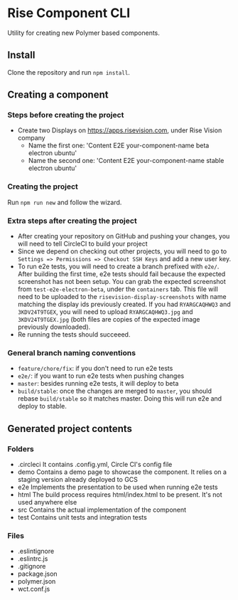 # Rise Component CLI

Utility for creating new Polymer based components.

## Install

Clone the repository and run `npm install`.

## Creating a component

### Steps before creating the project

- Create two Displays on https://apps.risevision.com, under Rise Vision company
  - Name the first one: 'Content E2E your-component-name beta electron ubuntu'
  - Name the second one: 'Content E2E your-component-name stable electron ubuntu'

### Creating the project

Run `npm run new` and follow the wizard.

### Extra steps after creating the project

- After creating your repository on GitHub and pushing your changes, you will need to tell CircleCI to build your project
- Since we depend on checking out other projects, you will need to go to `Settings => Permissions => Checkout SSH Keys` and add a new user key.
- To run e2e tests, you will need to create a branch prefixed with `e2e/`. After building the first time, e2e tests should fail because the expected screenshot has not been setup. You can grab the expected screenshot from `test-e2e-electron-beta`, under the `containers` tab. This file will need to be uploaded to the `risevision-display-screenshots` with name matching the display ids previously created. If you had `RYARGCAQHWQ3` and `3KDV24T9TGEX`, you will need to upload `RYARGCAQHWQ3.jpg` and `3KDV24T9TGEX.jpg` (both files are copies of the expected image previously downloaded).
- Re running the tests should succeeed.

### General branch naming conventions

- `feature/chore/fix`: if you don't need to run e2e tests
- `e2e/`: if you want to run e2e tests when pushing changes
- `master`: besides running e2e tests, it will deploy to beta
- `build/stable`: once the changes are merged to `master`, you should rebase `build/stable` so it matches master. Doing this will run e2e and deploy to stable.

## Generated project contents

### Folders

- .circleci
  It contains .config.yml, Circle CI's config file
- demo
  Contains a demo page to showcase the component. It relies on a staging version already deployed to GCS
- e2e
  Implements the presentation to be used when running e2e tests
- html
  The build process requires html/index.html to be present. It's not used anywhere else
- src
  Contains the actual implementation of the component
- test
  Contains unit tests and integration tests

### Files

- .eslintignore
- .eslintrc.js
- .gitignore
- package.json
- polymer.json
- wct.conf.js
